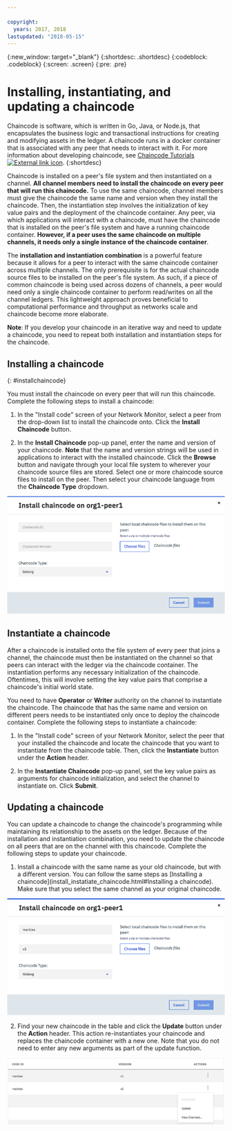 ```yaml
---

copyright:
  years: 2017, 2018
lastupdated: "2018-05-15"
---
```


{:new_window: target="_blank"}
{:shortdesc: .shortdesc}
{:codeblock: .codeblock}
{:screen: .screen}
{:pre: .pre}

# Installing, instantiating, and updating a chaincode

Chaincode is software, which is written in Go, Java, or Node.js, that encapsulates the business logic and transactional instructions
for creating and modifying assets in the ledger. A chaincode runs in a docker container that is associated with any peer that needs to interact with it.  For more information about developing chaincode, see [Chaincode Tutorials ![External link icon](../images/external_link.svg "External link icon")](http://hyperledger-fabric.readthedocs.io/en/latest/chaincode.html).
{:shortdesc}

Chaincode is installed on a peer's file system and then instantiated on a channel. **All channel members need to install the chaincode on every peer that will run this chaincode.** To use the same chaincode, channel members must give the chaincode the same name and version when they install the chaincode. Then, the instantiation step involves the initialization of key value pairs and the deployment of the chaincode container. Any peer, via which applications will interact with a chaincode, must have the chaincode that is installed on the peer's file system and have a running chaincode container. **However, if a peer uses the same chaincode on multiple channels, it needs only a single instance of the chaincode container**.

The **installation and instantiation combination** is a powerful feature because it allows for a peer to interact with the same chaincode container across multiple channels. The only prerequisite is for the actual chaincode source files to be installed on the peer's file system. As such, if a piece of common chaincode is being used across dozens of channels, a peer would need only a single chaincode container to perform read/writes on all the channel ledgers. This lightweight approach proves beneficial to computational performance and throughput as networks scale and chaincode become more elaborate.

**Note**: If you develop your chaincode in an iterative way and need to update a chaincode, you need to repeat both installation and instantiation steps for the chaincode.


## Installing a chaincode
{: #installchaincode}

You must install the chaincode on every peer that will run this chaincode. Complete the following steps to install a chaincode:
1. In the "Install code" screen of your Network Monitor, select a peer from the drop-down list to install the chaincode onto. Click the **Install Chaincode** button.
<!--
  ![Chaincode screen](../images/chaincode_install_overview.png "Chaincode screen")
-->

2. In the **Install Chaincode** pop-up panel, enter the name and version of your chaincode. **Note** that the name and version strings will be used in applications to interact with the installed chaincode. Click the **Browse** button and navigate through your local file system to wherever your chaincode source files are stored. Select one or more chaincode source files to install on the peer. Then select your chaincode language from the **Chaincode Type** dropdown.

  ![Install Chaincode](../images/chaincode_install.png "Install Chaincode")



## Instantiate a chaincode
After a chaincode is installed onto the file system of every peer that joins a channel, the chaincode must then be instantiated on the channel so that peers can interact with the ledger via the chaincode container. The instantiation performs any necessary initialization of the chaincode. Oftentimes, this will involve setting the key value pairs that comprise a chaincode's initial world state.

You need to have **Operator** or **Writer** authority on the channel to instantiate the chaincode. The chaincode that has the same name and version on different peers needs to be instantiated only once to deploy the chaincode container. Complete the following steps to instantiate a chaincode:
1. In the "Install code" screen of your Network Monitor, select the peer that your installed the chaincode and locate the chaincode that you want to instantiate from the chaincode table. Then, click the **Instantiate** button under the **Action** header.
<!--
  ![Instantiate Chaincode](../images/chaincode_instantiate.png "Instantiate Chaincode")
-->

2. In the **Instantiate Chaincode** pop-up panel, set the key value pairs as arguments for chaincode initialization, and select the channel to instantiate on.  Click **Submit**.
<!--
  ![Instantiate Chaincode panel](../images/chaincode_instantiate_panel.png "Instantiate Chaincode panel")
-->

## Updating a chaincode
You can update a chaincode to change the chaincode's programming while maintaining its relationship to the assets on the ledger. Because of the installation and instantiation combination, you need to update the chaincode on all peers that are on the channel with this chaincode. Complete the following steps to update your chaincode.

1. Install a chaincode with the same name as your old chaincode, but with a different version. You can follow the same steps as [Installing a chaincode](install_instatiate_chaincode.html#Installing a chaincode). Make sure that you select the same channel as your original chaincode.

  ![Update Chaincode](../images/upgrade_chaincode.png "Update Chaincode")

2. Find your new chaincode in the table and click the **Update** button under the **Action** header. This action re-instantiates your chaincode and replaces the chaincode container with a new one. Note that you do not need to enter any new arguments as part of the update function.

  ![Update button](../images/upgrade_button.png "Update button")

